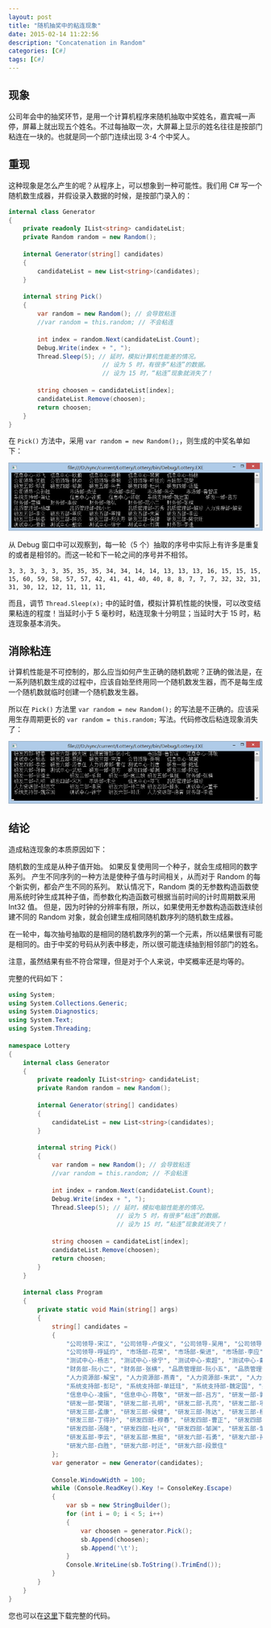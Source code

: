 ```yaml
---
layout: post
title: "随机抽奖中的粘连现象"
date: 2015-02-14 11:22:56
description: "Concatenation in Random"
categories: [C#]
tags: [C#]
---
```

现象
----
公司年会中的抽奖环节，是用一个计算机程序来随机抽取中奖姓名，嘉宾喊一声停，屏幕上就出现五个姓名。不过每抽取一次，大屏幕上显示的姓名往往是按部门粘连在一块的。也就是同一个部门连续出现 3-4 个中奖人。

重现
----

这种现象是怎么产生的呢？从程序上，可以想象到一种可能性。我们用 C# 写一个随机数生成器，并假设录入数据的时候，是按部门录入的：

```C#
internal class Generator
{
    private readonly IList<string> candidateList;
    private Random random = new Random();

    internal Generator(string[] candidates)
    {
        candidateList = new List<string>(candidates);
    }

    internal string Pick()
    {
        var random = new Random(); // 会导致粘连
        //var random = this.random; // 不会粘连

        int index = random.Next(candidateList.Count);
        Debug.Write(index + ", ");
        Thread.Sleep(5); // 延时，模拟计算机性能差的情况。
                          // 设为 5 时，有很多“粘连”的数据。
                          // 设为 15 时，“粘连”现象就消失了！

        string choosen = candidateList[index];
        candidateList.Remove(choosen);
        return choosen;
    }
}
```

在 `Pick()` 方法中，采用 `var random = new Random();`，则生成的中奖名单如下：

![](/img/2015-02-14-Concatenation-in-Random-001.png)

从 Debug 窗口中可以观察到，每一轮（5 个）抽取的序号中实际上有许多是重复的或者是相邻的。而这一轮和下一轮之间的序号并不相邻。

    3, 3, 3, 3, 3, 35, 35, 35, 34, 34, 14, 14, 13, 13, 13, 16, 15, 15, 15, 15, 60, 59, 58, 57, 57, 42, 41, 41, 40, 40, 8, 8, 7, 7, 7, 32, 32, 31, 31, 30, 12, 12, 11, 11, 11, 

而且，调节 `Thread.Sleep(x);` 中的延时值，模拟计算机性能的快慢，可以改变结果粘连的程度！当延时小于 5 毫秒时，粘连现象十分明显；当延时大于 15 时，粘连现象基本消失。

消除粘连
--------
计算机性能是不可控制的，那么应当如何产生正确的随机数呢？正确的做法是，在一系列随机数生成的过程中，应该自始至终用同一个随机数发生器，而不是每生成一个随机数就临时创建一个随机数发生器。

所以在 `Pick()` 方法里 `var random = new Random();` 的写法是不正确的。应该采用生存周期更长的 `var random = this.random;` 写法。代码修改后粘连现象消失了：

![](/img/2015-02-14-Concatenation-in-Random-002.png)

结论
----
造成粘连现象的本质原因如下：

随机数的生成是从种子值开始。 如果反复使用同一个种子，就会生成相同的数字系列。 产生不同序列的一种方法是使种子值与时间相关，从而对于 Random 的每个新实例，都会产生不同的系列。 默认情况下，Random 类的无参数构造函数使用系统时钟生成其种子值，而参数化构造函数可根据当前时间的计时周期数采用 Int32 值。 但是，因为时钟的分辨率有限，所以，如果使用无参数构造函数连续创建不同的 Random 对象，就会创建生成相同随机数序列的随机数生成器。

在一轮中，每次抽号抽取的是相同的随机数序列的第一个元素，所以结果很有可能是相同的。由于中奖的号码从列表中移走，所以很可能连续抽到相邻部门的姓名。

注意，虽然结果有些不符合常理，但是对于个人来说，中奖概率还是均等的。

完整的代码如下：
<!--more-->

```c#
using System;
using System.Collections.Generic;
using System.Diagnostics;
using System.Text;
using System.Threading;

namespace Lottery
{
    internal class Generator
    {
        private readonly IList<string> candidateList;
        private Random random = new Random();

        internal Generator(string[] candidates)
        {
            candidateList = new List<string>(candidates);
        }

        internal string Pick()
        {
            var random = new Random(); // 会导致粘连
            //var random = this.random; // 不会粘连

            int index = random.Next(candidateList.Count);
            Debug.Write(index + ", ");
            Thread.Sleep(5); // 延时，模拟电脑性能差的情况。
                              // 设为 5 时，有很多“粘连”的数据。
                              // 设为 15 时，“粘连”现象就消失了！

            string choosen = candidateList[index];
            candidateList.Remove(choosen);
            return choosen;
        }
    }

    internal class Program
    {
        private static void Main(string[] args)
        {
            string[] candidates =
            {
                "公司领导-宋江", "公司领导-卢俊义", "公司领导-吴用", "公司领导-公孙胜", "公司领导-关胜", "公司领导-林冲", "公司领导-秦明",
                "公司领导-呼延灼", "市场部-花荣", "市场部-柴进", "市场部-李应", "市场部-朱仝", "市场部-鲁智深", "测试中心-武松", "测试中心-董平", "测试中心-张清",
                "测试中心-杨志", "测试中心-徐宁", "测试中心-索超", "测试中心-戴宗", "测试中心-刘唐", "财务部-李逵", "财务部-史进", "财务部-穆弘", "财务部-雷横", "财务部-李俊",
                "财务部-阮小二", "财务部-张横", "品质管理部-阮小五", "品质管理部-张顺", "品质管理部-阮小七", "品质管理部-杨雄", "品质管理部-石秀", "品质管理部-解珍",
                "人力资源部-解宝", "人力资源部-燕青", "人力资源部-朱武", "人力资源部-黄信", "人力资源部-孙立", "人力资源部-宣赞", "人力资源部-郝思文", "系统支持部-韩滔",
                "系统支持部-彭玘", "系统支持部-单廷珪", "系统支持部-魏定国", "系统支持部-萧让", "信息中心-裴宣", "信息中心-欧鹏", "信息中心-邓飞", "信息中心-燕顺", "信息中心-杨林",
                "信息中心-凌振", "信息中心-蒋敬", "研发一部-吕方", "研发一部-郭盛", "研发一部-安道全", "研发一部-皇甫端", "研发一部-王英", "研发一部-扈三娘", "研发一部-鲍旭",
                "研发一部-樊瑞", "研发二部-孔明", "研发二部-孔亮", "研发二部-项充", "研发二部-李衮", "研发二部-金大坚", "研发二部-马麟", "研发二部-童威", "研发三部-童猛",
                "研发三部-孟康", "研发三部-侯健", "研发三部-陈达", "研发三部-杨春", "研发三部-郑天寿", "研发三部-陶宗旺", "研发三部-宋清", "研发三部-乐和", "研发三部-龚旺",
                "研发三部-丁得孙", "研发四部-穆春", "研发四部-曹正", "研发四部-宋万", "研发四部-杜迁", "研发四部-薛永", "研发四部-施恩", "研发四部-李忠", "研发四部-周通",
                "研发四部-汤隆", "研发四部-杜兴", "研发四部-邹渊", "研发五部-邹润", "研发五部-朱贵", "研发五部-朱富", "研发五部-蔡福", "研发五部-蔡庆", "研发五部-李立",
                "研发五部-李云", "研发五部-焦挺", "研发六部-石勇", "研发六部-孙新", "研发六部-顾大嫂", "研发六部-张青", "研发六部-孙二娘", "研发六部-王定六", "研发六部-郁保四",
                "研发六部-白胜", "研发六部-时迁", "研发六部-段景住"
            };
            var generator = new Generator(candidates);

            Console.WindowWidth = 100;
            while (Console.ReadKey().Key != ConsoleKey.Escape)
            {
                var sb = new StringBuilder();
                for (int i = 0; i < 5; i++)
                {
                    var choosen = generator.Pick();
                    sb.Append(choosen);
                    sb.Append('\t');
                }
                Console.WriteLine(sb.ToString().TrimEnd());
            }
        }
    }
}
```

您也可以在[这里](/download/Lottery.cs)下载完整的代码。
